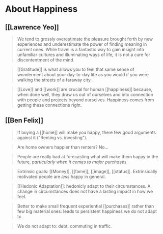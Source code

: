# About Happiness

## [[Lawrence Yeo]]
> We tend to grossly overestimate the pleasure brought forth by new experiences and underestimate the power of finding meaning in current ones. While travel is a fantastic way to gain insight into unfamiliar cultures and illuminating ways of life, it is not a cure for discontentment of the mind.

> [[Gratitude]] is what allows you to feel that same sense of wonderment about your day-to-day life as you would if you were walking the streets of a faraway city.

> [[Love]] and [[work]] are crucial for human [[happiness]] because, when done well, they draw us out of ourselves and into connection with people and projects beyond ourselves. Happiness comes from getting these connections right.

## [[Ben Felix]]
> If buying a [[home]] will make you happy, there few good arguments against it ("Renting vs. investing").

> Are home owners happier than renters? No...

> People are really bad at forecasting what will make them happy in the future, *particularly when it comes to major purchases.*

> Extrinsic goals: [[Money]], [[fame]], [[image]], [[status]]. Extrinsically motivated people are *less* happy in general.

> [[Hedonic Adaptation]]: hedonicly adapt to their circumstances. A change in circumstances does not have a lasting impact in how we feel.

> Better to make small frequent experiential [[purchases]] rather than few big material ones: leads to persistent happiness we do not adapt to.

> We do not adapt to: debt, commuting in traffic.